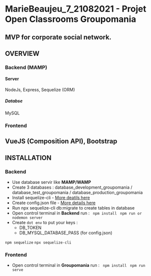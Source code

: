 # MarieBeaujeu_7_21082021 - Projet Open Classrooms Groupomania
MVP for corporate social network. 
---------------------------------------------------------
## OVERVIEW
### Backend (MAMP)
#### Server
NodeJs, Express, Sequelize (ORM)
##### Databse
MySQL
### Frontend
VueJS (Composition API), Bootstrap
------------------------
## INSTALLATION
### Backend

* Use database servir like __MAMP/WAMP__
* Create 3 databases : database_development_groupomania / database_test_groupomania / database_production_groupomania 
* Install sequelize-cli - [More deatils here](https://sequelize.org/master/manual/getting-started.html)
* Create config.json file - [More details here](https://sequelize.org/master/manual/migrations.html)
* Run npx sequelize-cli db:migrate to create tables in database
* Open control terminal in __Backend__ run :
` npm install`
` npm run or nodemon server`
* Create `dot env` to put your keys :
  * DB_TOKEN
  * DB_MYSQL_DATABASE_PASS (for config.json)

`npm sequelize`
`npx sequelize-cli`

### Frontend

* Open control terminal in __Groupomania__ run :
` npm install`
` npm run serve`